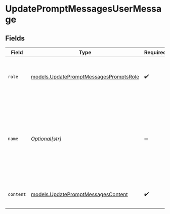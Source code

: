 # UpdatePromptMessagesUserMessage


## Fields

| Field                                                                                                                        | Type                                                                                                                         | Required                                                                                                                     | Description                                                                                                                  |
| ---------------------------------------------------------------------------------------------------------------------------- | ---------------------------------------------------------------------------------------------------------------------------- | ---------------------------------------------------------------------------------------------------------------------------- | ---------------------------------------------------------------------------------------------------------------------------- |
| `role`                                                                                                                       | [models.UpdatePromptMessagesPromptsRole](../models/updatepromptmessagespromptsrole.md)                                       | :heavy_check_mark:                                                                                                           | The role of the messages author, in this case `user`.                                                                        |
| `name`                                                                                                                       | *Optional[str]*                                                                                                              | :heavy_minus_sign:                                                                                                           | An optional name for the participant. Provides the model information to differentiate between participants of the same role. |
| `content`                                                                                                                    | [models.UpdatePromptMessagesContent](../models/updatepromptmessagescontent.md)                                               | :heavy_check_mark:                                                                                                           | The contents of the user message.                                                                                            |